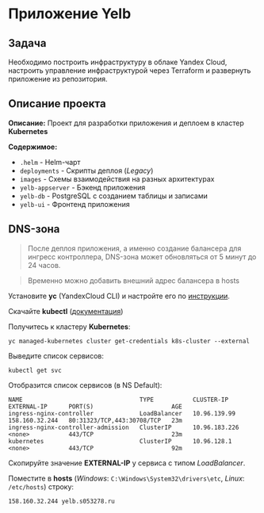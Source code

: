 # Приложение Yelb

## Задача

Необходимо построить инфраструктуру в облаке Yandex Cloud, настроить управление инфраструктурой через Terraform и развернуть приложение из репозитория.

## Описание проекта

**Описание:** Проект для разработки приложения и деплоем в кластер **Kubernetes**

**Содержимое:**
  * `.helm` - Helm-чарт
  * `deployments` - Скрипты деплоя (*Legacy*)
  * `images` - Схемы взаимодействия на разных архитектурах
  * `yelb-appserver` - Бэкенд приложения
  * `yelb-db` - PostgreSQL с созданием таблицы и записами
  * `yelb-ui` - Фронтенд приложения

## DNS-зона

> После деплоя приложения, а именно создание балансера для ингресс контроллера, DNS-зона может обновляться от 5 минут до 24 часов.

> Временно можно добавить внешний адрес балансера в hosts

Установите **yc** (YandexCloud CLI) и настройте его по [инструкции](https://cloud.yandex.ru/docs/cli/quickstart#install).

Cкачайте **kubectl** ([документация](https://kubernetes.io/docs/tasks/tools/))

Получитесь к кластеру **Kubernetes**:
```
yc managed-kubernetes cluster get-credentials k8s-cluster --external
```

Выведите список сервисов:
```
kubectl get svc
```

Отобразится список сервисов (в NS Default):
```
NAME                                 TYPE           CLUSTER-IP      EXTERNAL-IP      PORT(S)                      AGE
ingress-nginx-controller             LoadBalancer   10.96.139.99    158.160.32.244   80:31323/TCP,443:30708/TCP   23m
ingress-nginx-controller-admission   ClusterIP      10.96.183.226   <none>           443/TCP                      23m
kubernetes                           ClusterIP      10.96.128.1     <none>           443/TCP                      92m
```

Скопируйте значение **EXTERNAL-IP** у сервиса с типом *LoadBalancer*.

Поместите в **hosts** (*Windows*: `C:\Windows\System32\drivers\etc`, *Linux*: `/etc/hosts`) строку:
```
158.160.32.244 yelb.s053278.ru
```